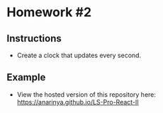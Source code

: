 # Homework #2

## Instructions
* Create a clock that updates every second.

## Example
* View the hosted version of this repository here:
https://anarinya.github.io/LS-Pro-React-II